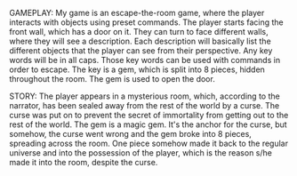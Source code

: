 GAMEPLAY:
My game is an escape-the-room game, where the player interacts with objects using preset commands.
The player starts facing the front wall, which has a door on it. They can turn to face different walls, where they will see a description.
Each description will basically list the different objects that the player can see from their perspective. Any key words will be in all caps.
Those key words can be used with commands in order to escape. The key is a gem, which is split into 8 pieces, hidden throughout the room.
The gem is used to open the door.

STORY:
The player appears in a mysterious room, which, according to the narrator, has been sealed away from the rest of the world by a curse.
The curse was put on to prevent the secret of immortality from getting out to the rest of the world. The gem is a magic gem.
It's the anchor for the curse, but somehow, the curse went wrong and the gem broke into 8 pieces, spreading across the room.
One piece somehow made it back to the regular universe and into the possession of the player, which is the reason s/he made it into the room,
despite the curse.